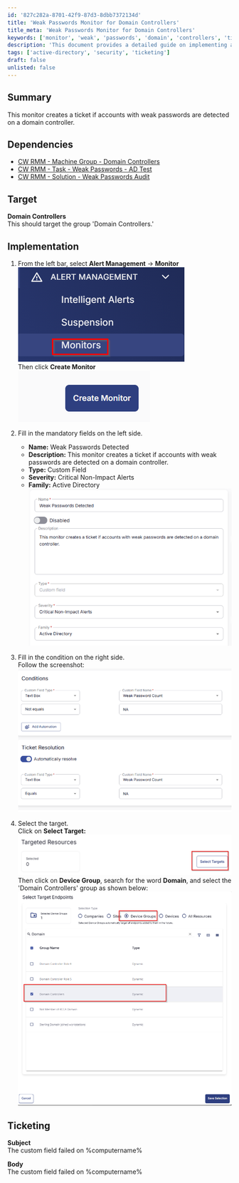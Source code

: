 ```yaml
---
id: '827c282a-8701-42f9-87d3-8dbb7372134d'
title: 'Weak Passwords Monitor for Domain Controllers'
title_meta: 'Weak Passwords Monitor for Domain Controllers'
keywords: ['monitor', 'weak', 'passwords', 'domain', 'controllers', 'ticket']
description: 'This document provides a detailed guide on implementing a monitor that creates a ticket when accounts with weak passwords are detected on domain controllers. It includes dependencies, target specifications, and step-by-step implementation instructions.'
tags: ['active-directory', 'security', 'ticketing']
draft: false
unlisted: false
---
```


## Summary

This monitor creates a ticket if accounts with weak passwords are detected on a domain controller.

## Dependencies

- [CW RMM - Machine Group - Domain Controllers](<../groups/Domain Controllers.md>)
- [CW RMM - Task - Weak Passwords - AD Test](https://proval.itglue.com/DOC-5078775-17546396)
- [CW RMM - Solution - Weak Passwords Audit](<../../solutions/Weak Passwords Audit.md>)

## Target

**Domain Controllers**  
This should target the group 'Domain Controllers.'

## Implementation

1. From the left bar, select **Alert Management** -> **Monitor**  
   ![Step 1 Image 1](../../../static/img/Weak-Passwords-Detected/image_1.png)  
   Then click **Create Monitor**  
   ![Step 1 Image 2](../../../static/img/Weak-Passwords-Detected/image_2.png)  

2. Fill in the mandatory fields on the left side.  
   - **Name:** Weak Passwords Detected  
   - **Description:** This monitor creates a ticket if accounts with weak passwords are detected on a domain controller.  
   - **Type:** Custom Field  
   - **Severity:** Critical Non-Impact Alerts  
   - **Family:** Active Directory  
   ![Step 2 Image](../../../static/img/Weak-Passwords-Detected/image_3.png)  

3. Fill in the condition on the right side.  
   Follow the screenshot:  
   ![Step 3 Image](../../../static/img/Weak-Passwords-Detected/image_4.png)  

4. Select the target.  
   Click on **Select Target:**  
   ![Step 4 Image 1](../../../static/img/Weak-Passwords-Detected/image_5.png)  
   Then click on **Device Group**, search for the word **Domain**, and select the 'Domain Controllers' group as shown below:  
   ![Step 4 Image 2](../../../static/img/Weak-Passwords-Detected/image_6.png)  

## Ticketing

**Subject**  
The custom field failed on %computername%

**Body**  
The custom field failed on %computername%
